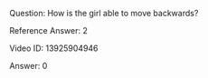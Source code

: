 Question: How is the girl able to move backwards?

Reference Answer: 2

Video ID: 13925904946

Answer: 0

